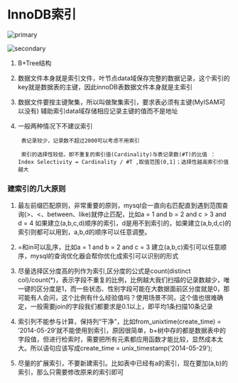 InnoDB索引
==

![primary](http://blog.codinglabs.org/uploads/pictures/theory-of-mysql-index/10.png)

![secondary](http://blog.codinglabs.org/uploads/pictures/theory-of-mysql-index/11.png)


1. B+Tree结构
2. 数据文件本身就是索引文件，叶节点data域保存完整的数据记录，这个索引的key就是数据表的主键，因此innoDB表数据文件本身就是主索引
3. 数据文件要按主键聚集，所以叫做聚集索引，要求表必须有主键(MyISAM可以没有)
辅助索引data域存储相应记录主键的值而不是地址
4. 一般两种情况下不建议索引
    
        表记录较少，记录数不超过2000可以考虑不用索引
    
        索引的选择性较低，即不重复的索引值(Cardinality)与表记录数(#T)的比值 ：Index Selectivity = Cardinality / #T ,取值范围(0,1]；选择性越高索引价值越大


### 建索引的几大原则

1. 最左前缀匹配原则，非常重要的原则，mysql会一直向右匹配直到遇到范围查询(>、<、between、like)就停止匹配，比如a = 1 and b = 2 and c > 3 and d = 4 如果建立(a,b,c,d)顺序的索引，d是用不到索引的，如果建立(a,b,d,c)的索引则都可以用到，a,b,d的顺序可以任意调整。

2. =和in可以乱序，比如a = 1 and b = 2 and c = 3 建立(a,b,c)索引可以任意顺序，mysql的查询优化器会帮你优化成索引可以识别的形式

3. 尽量选择区分度高的列作为索引,区分度的公式是count(distinct col)/count(*)，表示字段不重复的比例，比例越大我们扫描的记录数越少，唯一键的区分度是1，而一些状态、性别字段可能在大数据面前区分度就是0，那可能有人会问，这个比例有什么经验值吗？使用场景不同，这个值也很难确定，一般需要join的字段我们都要求是0.1以上，即平均1条扫描10条记录

4. 索引列不能参与计算，保持列“干净”，比如from_unixtime(create_time) = ’2014-05-29’就不能使用到索引，原因很简单，b+树中存的都是数据表中的字段值，但进行检索时，需要把所有元素都应用函数才能比较，显然成本太大。所以语句应该写成create_time = unix_timestamp(’2014-05-29’);

5. 尽量的扩展索引，不要新建索引。比如表中已经有a的索引，现在要加(a,b)的索引，那么只需要修改原来的索引即可

